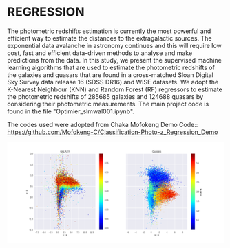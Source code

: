 # REGRESSION
The photometric redshifts estimation is currently the most powerful and efficient way to estimate the distances to the extragalactic sources. The exponential data avalanche in astronomy continues and this will require low cost, fast and efficient data-driven methods to analyse and make predictions from the data. In this study, we present the supervised machine learning algorithms that are used to estimate the photometric redshifts of the galaxies and quasars that are found in a cross-matched Sloan Digital Sky Survey data release 16 (SDSS DR16) and WISE datasets. We adopt the K-Nearest Neighbour (KNN) and Random Forest (RF) regressors to estimate the photometric redshifts of 285685 galaxies and 124688 quasars by considering their photometric measurements. The main project code is found in the file "Optimier_slmwal001.ipynb".

The codes used were adopted from Chaka Mofokeng Demo Code:: https://github.com/Mofokeng-C/Classification-Photo-z_Regression_Demo

![picture](https://github.com/pfunzowalter/REGRESSION/blob/main/sample_data.png)
